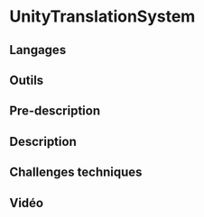 # UnityTranslationSystem

## Langages

## Outils

## Pre-description

## Description

## Challenges techniques

## Vidéo


